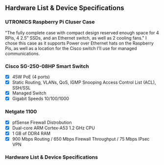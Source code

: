 
## Hardware List & Device Specifications
### **UTRONICS Raspberry Pi Cluser Case**
"The fully complete case with compact design reserved enough space for 4 RPis, 4 2.5” SSDs, and an Ethernet switch, as well as 2 cooling fans." I chose this case as it supports Power over Ethernet hats on the Raspberry Pis, as well as a location for the Cisco switch I'll use for managed communications. 


### **Cisco SG-250-08HP Smart Switch**
- [X] 45W PoE (4 ports)
- [X] Static Routing, VLANs, QoS, IGMP Snooping Access Control List (ACL), SSH/SSL
- [X] Managed Switch
- [X] Gigabit Speeds 10/100/1000

### **Netgate 1100**
- [X] pfSense Firewall Distrobution
- [X] Dual-core ARM Cortex-A53 1.2 GHz CPU
- [X] 1 GB of DDR4 RAM
- [X] 900 Mbps Routing / 650 Mbps Firewall Throughput / 75 Mbps IPsec VPN

### Hardware List & Device Specifications

